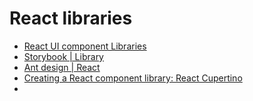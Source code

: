 # React libraries

- [React UI component Libraries](https://www.codeinwp.com/blog/react-ui-component-libraries-frameworks/)
- [Storybook | Library](https://storybook.js.org/tutorials/intro-to-storybook/react/en/get-started/)
- [Ant design | React](https://ant.design/docs/react/introduce)
- [Creating a React component library: React Cupertino](https://medium.com/@volodymyrklymenko/creating-a-react-component-library-react-cupertino-65b8753d6d0b)
- 
